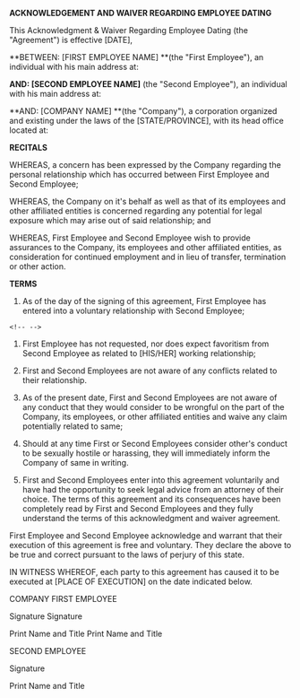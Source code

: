 **ACKNOWLEDGEMENT AND WAIVER REGARDING EMPLOYEE DATING**

This Acknowledgment & Waiver Regarding Employee Dating (the "Agreement")
is effective \[DATE\],

**BETWEEN: \[FIRST EMPLOYEE NAME\] **(the \"First Employee\"), an
individual with his main address at:

**AND: \[SECOND EMPLOYEE NAME\]** (the \"Second Employee\"), an
individual with his main address at:

**AND: \[COMPANY NAME\] **(the \"Company\"), a corporation organized and
existing under the laws of the \[STATE/PROVINCE\], with its head office
located at:

**RECITALS**

WHEREAS, a concern has been expressed by the Company regarding the
personal relationship which has occurred between First Employee and
Second Employee;

WHEREAS, the Company on it\'s behalf as well as that of its employees
and other affiliated entities is concerned regarding any potential for
legal exposure which may arise out of said relationship; and

WHEREAS, First Employee and Second Employee wish to provide assurances
to the Company, its employees and other affiliated entities, as
consideration for continued employment and in lieu of transfer,
termination or other action.

**TERMS**

1.  As of the day of the signing of this agreement, First Employee has
    entered into a voluntary relationship with Second Employee;

```{=html}
<!-- -->
```
1.  First Employee has not requested, nor does expect favoritism from
    Second Employee as related to \[HIS/HER\] working relationship;

2.  First and Second Employees are not aware of any conflicts related to
    their relationship.

3.  As of the present date, First and Second Employees are not aware of
    any conduct that they would consider to be wrongful on the part of
    the Company, its employees, or other affiliated entities and waive
    any claim potentially related to same;

4.  Should at any time First or Second Employees consider other's
    conduct to be sexually hostile or harassing, they will immediately
    inform the Company of same in writing.

5.  First and Second Employees enter into this agreement voluntarily and
    have had the opportunity to seek legal advice from an attorney of
    their choice. The terms of this agreement and its consequences have
    been completely read by First and Second Employees and they fully
    understand the terms of this acknowledgment and waiver agreement.

First Employee and Second Employee acknowledge and warrant that their
execution of this agreement is free and voluntary. They declare the
above to be true and correct pursuant to the laws of perjury of this
state.

IN WITNESS WHEREOF, each party to this agreement has caused it to be
executed at \[PLACE OF EXECUTION\] on the date indicated below.

COMPANY FIRST EMPLOYEE

Signature Signature

Print Name and Title Print Name and Title

SECOND EMPLOYEE

Signature

Print Name and Title
